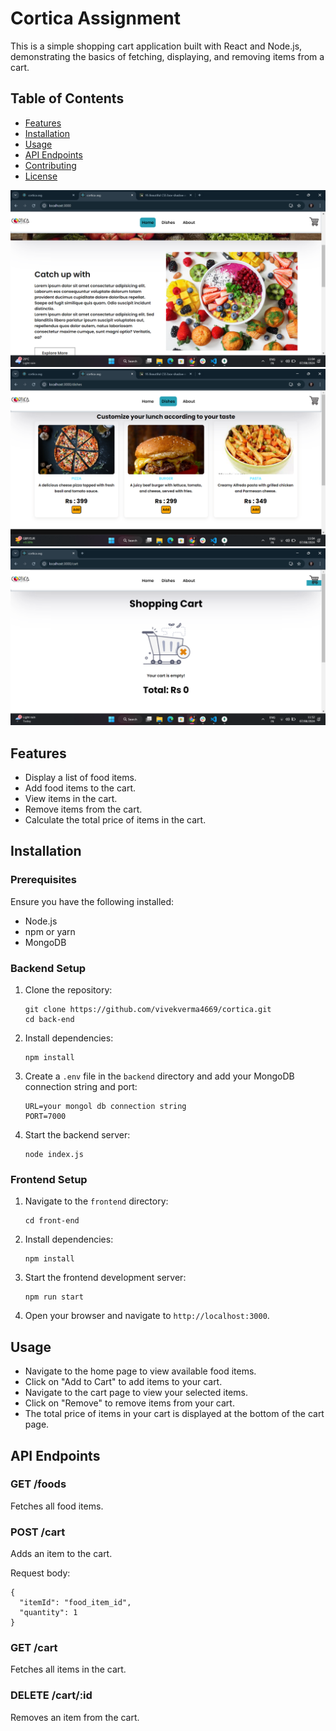  <h1>Cortica Assignment</h1>
   <p>This is a simple shopping cart application built with React and Node.js, demonstrating the basics of fetching, displaying, and removing items from a cart.</p>
    
   <h2>Table of Contents</h2>
    <ul>
      <li><a href="#features">Features</a></li>
      <li><a href="#installation">Installation</a></li>
      <li><a href="#usage">Usage</a></li>
      <li><a href="#api-endpoints">API Endpoints</a></li>
      <li><a href="#contributing">Contributing</a></li>
      <li><a href="#license">License</a></li>
    </ul>
    
  <img src="./front-end/src/images/Screenshot (5).png">
  <img src="./front-end/src/images/Screenshot (6).png">
   <img src="./front-end//src//images//Screenshot (8).png">
  <h2>Features</h2>
    <ul>
      <li>Display a list of food items.</li>
      <li>Add food items to the cart.</li>
      <li>View items in the cart.</li>
      <li>Remove items from the cart.</li>
      <li>Calculate the total price of items in the cart.</li>
    </ul>
    
   <h2 id="installation">Installation</h2>
    <h3>Prerequisites</h3>
    <p>Ensure you have the following installed:</p>
    <ul>
      <li>Node.js</li>
      <li>npm or yarn</li>
      <li>MongoDB</li>
    </ul>
    
   <h3>Backend Setup</h3>
    <ol>
      <li>Clone the repository:
        <pre><code>git clone https://github.com/vivekverma4669/cortica.git
cd back-end</code></pre>
      </li>
      <li>Install dependencies:
        <pre><code>npm install</code></pre>
      </li>
      <li>Create a <code>.env</code> file in the <code>backend</code> directory and add your MongoDB connection string and port:
        <pre><code>URL=your mongol db connection string
PORT=7000</code></pre>
      </li>
      <li>Start the backend server:
        <pre><code>node index.js</code></pre>
      </li>
    </ol>
    
  <h3>Frontend Setup</h3>
    <ol>
      <li>Navigate to the <code>frontend</code> directory:
        <pre><code>cd front-end</code></pre>
      </li>
      <li>Install dependencies:
        <pre><code>npm install</code></pre>
      </li>
      <li>Start the frontend development server:
        <pre><code>npm run start</code></pre>
      </li>
      <li>Open your browser and navigate to <code>http://localhost:3000</code>.</li>
    </ol>
    
  <h2>Usage</h2>
    <ul>
      <li>Navigate to the home page to view available food items.</li>
      <li>Click on "Add to Cart" to add items to your cart.</li>
      <li>Navigate to the cart page to view your selected items.</li>
      <li>Click on "Remove" to remove items from your cart.</li>
      <li>The total price of items in your cart is displayed at the bottom of the cart page.</li>
    </ul>
    
  <h2>API Endpoints</h2>
    <h3>GET /foods</h3>
    <p>Fetches all food items.</p>
    
  <h3>POST /cart</h3>
    <p>Adds an item to the cart.</p>
    <p>Request body:</p>
    <pre><code>{
  "itemId": "food_item_id",
  "quantity": 1
}</code></pre>
    
   <h3>GET /cart</h3>
    <p>Fetches all items in the cart.</p>
    
  <h3>DELETE /cart/:id</h3>
    <p>Removes an item from the cart.</p>
    
  
   
  </div>
</body>
</html>
